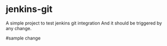 # jenkins-git

A simple project to test jenkins git integration
And it should be triggered by any change.

#sample change

